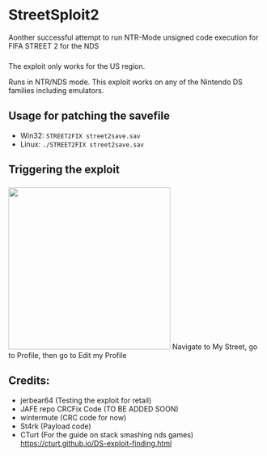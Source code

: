 # StreetSploit2
Aonther successful attempt to run NTR-Mode unsigned code execution for FIFA STREET 2 for the NDS
###
The exploit only works for the US region. 

Runs in NTR/NDS mode. This exploit works on any of the Nintendo DS families including emulators.
###
## Usage for patching the savefile
* Win32: `STREET2FIX street2save.sav`
* Linux: `./STREET2FIX street2save.sav`
###
## Triggering the exploit
###
<img src="https://cdn.discordapp.com/attachments/368785644173918210/368787222889234432/IMG_20171014_114826.jpg" width="320">
Navigate to My Street, go to Profile, then go to Edit my Profile

## Credits:
* jerbear64 (Testing the exploit for retail)
* JAFE repo CRCFix Code (TO BE ADDED SOON)
* wintermute (CRC code for now)
* St4rk (Payload code)
* CTurt (For the guide on stack smashing nds games) https://cturt.github.io/DS-exploit-finding.html
